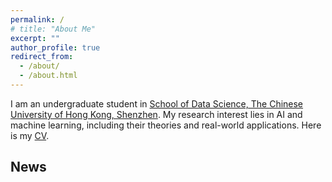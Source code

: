 ```yaml
---
permalink: /
# title: "About Me"
excerpt: ""
author_profile: true
redirect_from: 
  - /about/
  - /about.html
---
```


<p>I am an undergraduate student in <a href="https://sds.cuhk.edu.cn/en">School of Data Science, The Chinese University of Hong Kong, Shenzhen</a>. My research interest lies in AI and machine learning, including their theories and real-world applications. Here is my <a href="/files1/CV.pdf">CV</a>.</p>  

 
 

## News

<!-- New paper! See <a href="https://arxiv.org/abs/2510.02071">here</a>. -->


